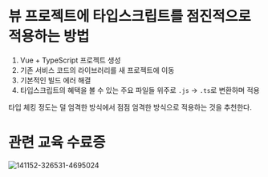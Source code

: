 # 뷰 프로젝트에 타입스크립트를 점진적으로 적용하는 방법
1. Vue + TypeScript 프로젝트 생성   
2. 기존 서비스 코드의 라이브러리를 새 프로젝트에 이동   
3. 기본적인 빌드 에러 해결   
4. 타입스크립트의 혜택을 볼 수 있는 주요 파일들 위주로 `.js` -> `.ts`로 변환하며 적용   
   
타입 체킹 정도는 덜 엄격한 방식에서 점점 엄격한 방식으로 적용하는 것을 추천한다.   

# 관련 교육 수료증
![141152-326531-4695024](https://user-images.githubusercontent.com/46395776/173864089-69bb7d94-f0a3-4616-8db2-6237ad392832.png)